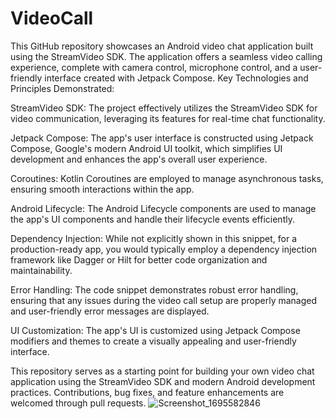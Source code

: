 # VideoCall
This GitHub repository showcases an Android video chat application built using the StreamVideo SDK. The application offers a seamless video calling experience, complete with camera control, microphone control, and a user-friendly interface created with Jetpack Compose.
Key Technologies and Principles Demonstrated:

StreamVideo SDK: The project effectively utilizes the StreamVideo SDK for video communication, leveraging its features for real-time chat functionality.

Jetpack Compose: The app's user interface is constructed using Jetpack Compose, Google's modern Android UI toolkit, which simplifies UI development and enhances the app's overall user experience.

Coroutines: Kotlin Coroutines are employed to manage asynchronous tasks, ensuring smooth interactions within the app.

Android Lifecycle: The Android Lifecycle components are used to manage the app's UI components and handle their lifecycle events efficiently.

Dependency Injection: While not explicitly shown in this snippet, for a production-ready app, you would typically employ a dependency injection framework like Dagger or Hilt for better code organization and maintainability.

Error Handling: The code snippet demonstrates robust error handling, ensuring that any issues during the video call setup are properly managed and user-friendly error messages are displayed.

UI Customization: The app's UI is customized using Jetpack Compose modifiers and themes to create a visually appealing and user-friendly interface.

This repository serves as a starting point for building your own video chat application using the StreamVideo SDK and modern Android development practices. Contributions, bug fixes, and feature enhancements are welcomed through pull requests. 
![Screenshot_1695582846](https://github.com/nikolaivetrik24062010/VideoCall/assets/98304653/86ad9b7f-86ab-4e28-a474-358ec871efc3)
